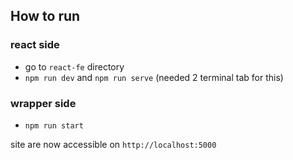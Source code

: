 ## How to run

### react side
- go to `react-fe` directory
- `npm run dev` and `npm run serve` (needed 2 terminal tab for this)

### wrapper side
- `npm run start`

site are now accessible on `http://localhost:5000`
